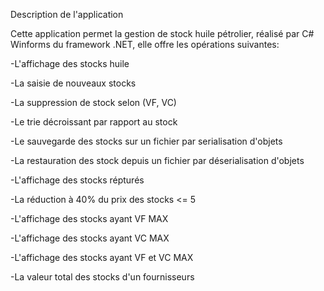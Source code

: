 Description de l'application

Cette application permet la gestion de stock huile pétrolier, réalisé par C# Winforms du framework .NET, elle offre les opérations suivantes:

-L'affichage des stocks huile

-La saisie de nouveaux stocks

-La suppression de stock selon (VF, VC)

-Le trie décroissant par rapport au stock

-Le sauvegarde des stocks sur un fichier par serialisation d'objets

-La restauration des stock depuis un fichier par déserialisation d'objets

-L'affichage des stocks répturés

-La réduction à 40% du prix des stocks <= 5

-L'affichage des stocks ayant VF MAX

-L'affichage des stocks ayant VC MAX

-L'affichage des stocks ayant VF et VC MAX

-La valeur total des stocks d'un fournisseurs
